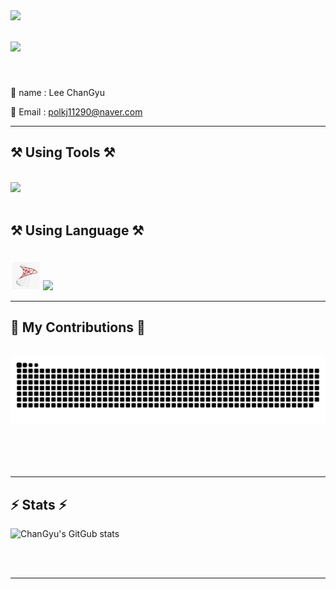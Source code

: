 <img align="left" src="https://visitor-badge.laobi.icu/badge?page_id=c9yu.c9yu" />

<h1>
    <img src="https://capsule-render.vercel.app/api?type=cylinder&color=lightgreen&height=170&section=header&text=Hi%20There!%20%20I'm%20ChanGyu&fontSize=20" />
</h1>

<br/>

<div align="left">
 
 🔭 name : Lee ChanGyu
 
 🌱 Email : polkj11290@naver.com

 <hr/>
 
<h2 align="left">⚒️ Using Tools ⚒️</h2>
<br/>
<div align="left">
    <img src="https://skillicons.dev/icons?i=html,css,visualstudio,vscode,github" />
</div>

<br/>

<h2 align="left">⚒️ Using Language ⚒️</h2>
<br/>
<div align="left">
    <img src="https://raw.githubusercontent.com/c9yu/basic-database-2024/main/imamges/db012.png" width = 48 height = 48>  
    <img src="https://skillicons.dev/icons?i=python,c,cpp,cs," /><br>
</div>

<hr/>

<div align="left">
  <h2>🐍 My Contributions 🐍</h2>
  <br>
  <img src="https://raw.githubusercontent.com/Platane/snk/output/github-contribution-grid-snake.svg" />
  
  <br/><br/><br/>
</div>

<hr/>

<h2 align="left">⚡ Stats ⚡</h2>

![ChanGyu's GitGub stats](https://github-readme-stats.vercel.app/api?username=c9yu&show_icons=true&theme=radical)

<br/><br/>

<hr/>

<br/>
